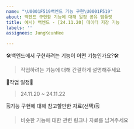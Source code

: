 ```yaml
---
name: "\U0001F519백엔드 기능 구현\U0001F519"
about: 백엔드 구현할 기능에 대해 일정 공유 템플릿
title: 예시) 백엔드 - [24.11.20] 데이터 저장 기능
labels: ''
assignees: JungKeunHee

---
```


🛠️백엔드에서 구현하려는 기능이 어떤 기능인가요?🛠️

> 작업하려는 기능에 대해 간결하게 설명해주세요

📅작업 일정📅 

> 24.11.20 ~ 24.11.22

🗒️기능 구현에 대해 참고할만한 자료(선택)🗒️

> 비슷한 기능에 대한 관련 링크나 자료를 남겨주세요
